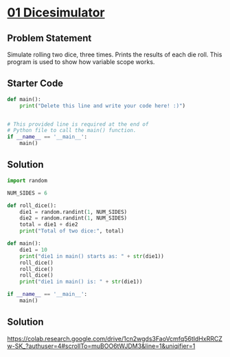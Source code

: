 # [01 Dicesimulator](https://colab.research.google.com/drive/1cn2wgds3FaoVcmfq56tIdHxRRCZw-SK_?authuser=4#scrollTo=muBOO6tWJDM3&line=21&uniqifier=1)

## Problem Statement

Simulate rolling two dice, three times. Prints the results of each die roll. This program is used to show how variable scope works.

## Starter Code

```python
def main():
    print("Delete this line and write your code here! :)")


# This provided line is required at the end of
# Python file to call the main() function.
if __name__ == '__main__':
    main()
```

## Solution

```python
import random

NUM_SIDES = 6

def roll_dice():
    die1 = random.randint(1, NUM_SIDES)
    die2 = random.randint(1, NUM_SIDES)
    total = die1 + die2
    print("Total of two dice:", total)

def main():
    die1 = 10
    print("die1 in main() starts as: " + str(die1))
    roll_dice()
    roll_dice()
    roll_dice()
    print("die1 in main() is: " + str(die1))

if __name__ == '__main__':
    main()
```

## Solution 


https://colab.research.google.com/drive/1cn2wgds3FaoVcmfq56tIdHxRRCZw-SK_?authuser=4#scrollTo=muBOO6tWJDM3&line=1&uniqifier=1
